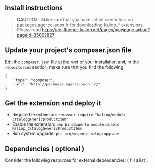 
**Install instructions**
------------------------

> **CAUTION** - Make sure that you have active credentials on packages.agence-soon.fr for downloading Kaliop_* extensions. Please read https://confluence.kaliop.net/pages/viewpage.action?pageId=35009827

## Update your project's composer.json file

Edit the `composer.json` file at the root of your installation and, in the `repositories` section, make sure that you find the following:

```
{
    "type": "composer",
    "url": "http://packages.agence-soon.fr/"
}
```

## Get the extension and deploy it

- Require the extension: `composer require "kaliop/module-cataloggenericproductitem"`
- Enable the extension: `php bin/magento module:enable Kaliop_CatalogGenericProductItem`
- Run system upgrade: `php bin/magento setup:upgrade`

## Dependencies ( optional )
Consider the following resources for external dependencies:
( fill a list )
